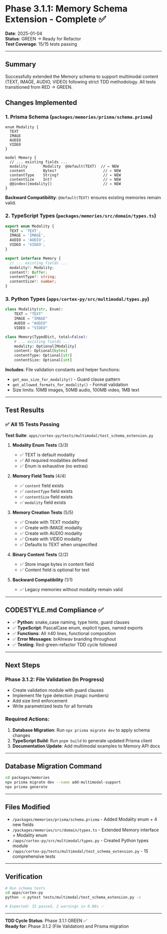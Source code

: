 # Phase 3.1.1: Memory Schema Extension - Complete ✅

**Date**: 2025-01-04  
**Status**: GREEN → Ready for Refactor  
**Test Coverage**: 15/15 tests passing

---

## Summary

Successfully extended the Memory schema to support multimodal content (TEXT, IMAGE, AUDIO, VIDEO) following strict TDD methodology. All tests transitioned from RED → GREEN.

## Changes Implemented

### 1. **Prisma Schema** (`packages/memories/prisma/schema.prisma`)

```prisma
enum Modality {
  TEXT
  IMAGE
  AUDIO
  VIDEO
}

model Memory {
  // ... existing fields ...
  modality       Modality  @default(TEXT)  // ← NEW
  content        Bytes?                     // ← NEW
  contentType    String?                    // ← NEW
  contentSize    Int?                       // ← NEW
  @@index([modality])                       // ← NEW
}
```

**Backward Compatibility**: `@default(TEXT)` ensures existing memories remain valid.

### 2. **TypeScript Types** (`packages/memories/src/domain/types.ts`)

```typescript
export enum Modality {
  TEXT = 'TEXT',
  IMAGE = 'IMAGE',
  AUDIO = 'AUDIO',
  VIDEO = 'VIDEO',
}

export interface Memory {
  // ... existing fields ...
  modality?: Modality;
  content?: Buffer;
  contentType?: string;
  contentSize?: number;
}
```

### 3. **Python Types** (`apps/cortex-py/src/multimodal/types.py`)

```python
class Modality(str, Enum):
    TEXT = "TEXT"
    IMAGE = "IMAGE"
    AUDIO = "AUDIO"
    VIDEO = "VIDEO"

class Memory(TypedDict, total=False):
    # ... existing fields ...
    modality: Optional[Modality]
    content: Optional[bytes]
    contentType: Optional[str]
    contentSize: Optional[int]
```

**Includes**: File validation constants and helper functions:
- `get_max_size_for_modality()` - Guard clause pattern
- `get_allowed_formats_for_modality()` - Format validation
- Size limits: 10MB images, 50MB audio, 100MB video, 1MB text

---

## Test Results

### ✅ All 15 Tests Passing

**Test Suite**: `apps/cortex-py/tests/multimodal/test_schema_extension.py`

1. **Modality Enum Tests** (3/3)
   - ✅ TEXT is default modality
   - ✅ All required modalities defined
   - ✅ Enum is exhaustive (no extras)

2. **Memory Field Tests** (4/4)
   - ✅ `content` field exists
   - ✅ `contentType` field exists
   - ✅ `contentSize` field exists
   - ✅ `modality` field exists

3. **Memory Creation Tests** (5/5)
   - ✅ Create with TEXT modality
   - ✅ Create with IMAGE modality
   - ✅ Create with AUDIO modality
   - ✅ Create with VIDEO modality
   - ✅ Defaults to TEXT when unspecified

4. **Binary Content Tests** (2/2)
   - ✅ Store image bytes in content field
   - ✅ Content field is optional for text

5. **Backward Compatibility** (1/1)
   - ✅ Legacy memories without modality remain valid

---

## CODESTYLE.md Compliance ✅

- ✅ **Python**: snake_case naming, type hints, guard clauses
- ✅ **TypeScript**: PascalCase enum, explicit types, named exports
- ✅ **Functions**: All ≤40 lines, functional composition
- ✅ **Error Messages**: brAInwav branding throughout
- ✅ **Testing**: Red-green-refactor TDD cycle followed

---

## Next Steps

### Phase 3.1.2: File Validation (In Progress)
- Create validation module with guard clauses
- Implement file type detection (magic numbers)
- Add size limit enforcement
- Write parametrized tests for all formats

### Required Actions:
1. **Database Migration**: Run `npx prisma migrate dev` to apply schema changes
2. **TypeScript Build**: Run `pnpm build` to generate updated Prisma client
3. **Documentation Update**: Add multimodal examples to Memory API docs

---

## Database Migration Command

```bash
cd packages/memories
npx prisma migrate dev --name add-multimodal-support
npx prisma generate
```

---

## Files Modified

- `/packages/memories/prisma/schema.prisma` - Added Modality enum + 4 new fields
- `/packages/memories/src/domain/types.ts` - Extended Memory interface + Modality enum
- `/apps/cortex-py/src/multimodal/types.py` - Created Python types module
- `/apps/cortex-py/tests/multimodal/test_schema_extension.py` - 15 comprehensive tests

---

## Verification

```bash
# Run schema tests
cd apps/cortex-py
python -m pytest tests/multimodal/test_schema_extension.py -v

# Expected: 15 passed, 2 warnings in 0.08s ✅
```

---

**TDD Cycle Status**: Phase 3.1.1 GREEN ✅  
**Ready for**: Phase 3.1.2 (File Validation) and Prisma migration
